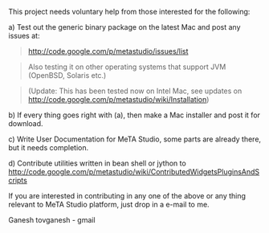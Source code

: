This project needs voluntary help from those interested for the following:

a) Test out the generic binary package on the latest Mac and post any issues at:
> http://code.google.com/p/metastudio/issues/list

> Also testing it on other operating systems that support JVM (OpenBSD, Solaris etc.)

> (Update: This has been tested now on Intel Mac, see updates on http://code.google.com/p/metastudio/wiki/Installation)

b) If every thing goes right with (a), then make a Mac installer and post it for download.

c) Write User Documentation for MeTA Studio, some parts are already there, but it needs completion.

d) Contribute utilities written in bean shell or jython to http://code.google.com/p/metastudio/wiki/ContributedWidgetsPluginsAndScripts

If you are interested in contributing in any one of the above or any thing relevant to MeTA Studio platform, just drop in a e-mail to me.

Ganesh
tovganesh - gmail